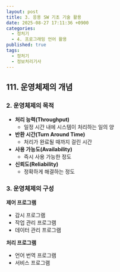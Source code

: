 ```yaml
---
layout: post
title: 3. 응용 SW 기초 기술 활용
date: 2025-08-27 17:11:36 +0900
categories:
  - 정처기
  - 4. 프로그래밍 언어 활용
published: true
tags:
  - 정처기
  - 정보처리기사
---
```

## 111. 운영체제의 개념
### 2. 운영체제의 목적
- **처리 능력(Throughput)**
	- 일정 시간 내에 시스템이 처리하는 일의 양
- **반환 시간(Turn Around Time)**
	- 처리가 완료될 때까지 걸린 시간
- **사용 가능도(Availability)**
	- 즉시 사용 가능한 정도
- **신뢰도(Reliability)**
	- 정확하게 해결하는 정도

### 3. 운영체제의 구성
**제어 프로그램**
- 감시 프로그램
- 작업 관리 프로그램
- 데이터 관리 프로그램

**처리 프로그램**
- 언어 번역 프로그램
- 서비스 프로그램